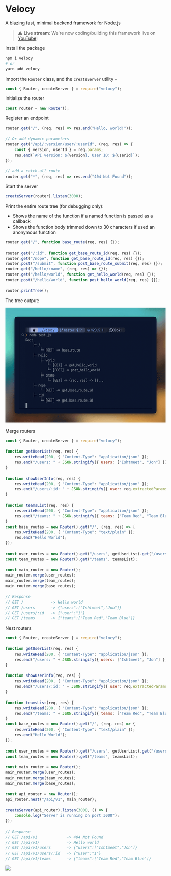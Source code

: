 # Velocy

A blazing fast, minimal backend framework for Node.js

> :warning: **Live stream**: We're now coding/building this framework live on [YouTube](https://youtube.com/@ishtms)!

Install the package

```bash
npm i velocy
# or
yarn add velocy
```

Import the `Router` class, and the `createServer` utility -

```js
const { Router, createServer } = require("velocy");
```

Initialize the router

```js
const router = new Router();
```

Register an endpoint

```js
router.get("/", (req, res) => res.end("Hello, world!"));

// Or add dynamic parameters
router.get("/api/:version/user/:userId", (req, res) => {
    const { version, userId } = req.params;
    res.end(`API version: ${version}, User ID: ${userId}`);
});

// add a catch-all route
router.get("*", (req, res) => res.end("404 Not Found"));
```

Start the server

```js
createServer(router).listen(3000);
```

Print the entire route tree (for debugging only):

-   Shows the name of the function if a named function is passed as a callback
-   Shows the function body trimmed down to 30 characters if used an anonymous function

```js
router.get("/", function base_route(req, res) {});

router.get("/:id", function get_base_route_id(req, res) {});
router.get("/nope", function get_base_route_id(req, res) {});
router.post("/submit", function post_base_route_submit(req, res) {});
router.get("/hello/:name", (req, res) => {});
router.get("/hello/world", function get_hello_world(req, res) {});
router.post("/hello/world", function post_hello_world(req, res) {});

router.printTree();
```

The tree output:

![Tree](/assets/imgs/tree.png)

Merge routers

```js
const { Router, createServer } = require("velocy");

function getUserList(req, res) {
    res.writeHead(200, { "Content-Type": "application/json" });
    res.end("/users: " + JSON.stringify({ users: ["Ishtmeet", "Jon"] }));
}

function showUserInfo(req, res) {
    res.writeHead(200, { "Content-Type": "application/json" });
    res.end("/users/:id: " + JSON.stringify({ user: req.extractedParams.id }));
}

function teamsList(req, res) {
    res.writeHead(200, { "Content-Type": "application/json" });
    res.end("/teams: " + JSON.stringify({ teams: ["Team Red", "Team Blue"] }));
}
const base_routes = new Router().get("/", (req, res) => {
    res.writeHead(200, { "Content-Type": "text/plain" });
    res.end("Hello World");
});

const user_routes = new Router().get("/users", getUserList).get("/users/:id", showUserInfo);
const team_routes = new Router().get("/teams", teamsList);

const main_router = new Router();
main_router.merge(user_routes);
main_router.merge(team_routes);
main_router.merge(base_routes);

// Response
// GET /            -> Hello world
// GET /users       -> {"users":["Ishtmeet","Jon"]}
// GET /users/:id   -> {"user":"1"}
// GET /teams       -> {"teams":["Team Red","Team Blue"]}
```

Nest routers

```js
const { Router, createServer } = require("velocy");

function getUserList(req, res) {
    res.writeHead(200, { "Content-Type": "application/json" });
    res.end("/users: " + JSON.stringify({ users: ["Ishtmeet", "Jon"] }));
}

function showUserInfo(req, res) {
    res.writeHead(200, { "Content-Type": "application/json" });
    res.end("/users/:id: " + JSON.stringify({ user: req.extractedParams.id }));
}

function teamsList(req, res) {
    res.writeHead(200, { "Content-Type": "application/json" });
    res.end("/teams: " + JSON.stringify({ teams: ["Team Red", "Team Blue"] }));
}
const base_routes = new Router().get("/", (req, res) => {
    res.writeHead(200, { "Content-Type": "text/plain" });
    res.end("Hello World");
});

const user_routes = new Router().get("/users", getUserList).get("/users/:id", showUserInfo);
const team_routes = new Router().get("/teams", teamsList);

const main_router = new Router();
main_router.merge(user_routes);
main_router.merge(team_routes);
main_router.merge(base_routes);

const api_router = new Router();
api_router.nest("/api/v1", main_router);

createServer(api_router).listen(3000, () => {
    console.log("Server is running on port 3000");
});

// Response
// GET /api/v1             -> 404 Not Found
// GET /api/v1/            -> Hello world
// GET /api/v1/users       -> {"users":["Ishtmeet","Jon"]}
// GET /api/v1/users/:id   -> {"user":"1"}
// GET /api/v1/teams       -> {"teams":["Team Red","Team Blue"]}
```

![](https://uddrapi.com/api/img?page=velocy_homepage)
